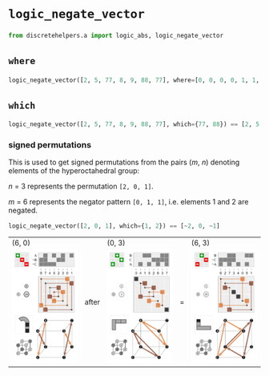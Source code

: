 # `logic_negate_vector`

```python
from discretehelpers.a import logic_abs, logic_negate_vector
```

## `where`

```python
logic_negate_vector([2, 5, 77, 8, 9, 88, 77], where=[0, 0, 0, 0, 1, 1, 0]) == [2, 5, 77, 8, ~9, ~88, 77]
```

## `which`

```python
logic_negate_vector([2, 5, 77, 8, 9, 88, 77], which={77, 88}) == [2, 5, ~77, 8, 9, ~88, ~77]
```

### signed permutations

This is used to get signed permutations from the pairs (_m_, _n_) denoting elements of the hyperoctahedral group:

_n_ = 3 represents the permutation `[2, 0, 1]`.

_m_ = 6 represents the negator pattern `[0, 1, 1]`, i.e. elements 1 and 2 are negated.

```python
logic_negate_vector([2, 0, 1], which={1, 2}) == [~2, 0, ~1]
```

<table>
    <tr>
        <td>(6, 0)</td>
        <td rowspan="2">after</td>
        <td>(0, 3)</td>
        <td rowspan="2">=</td>
        <td>(6, 3)</td>
    </tr>
    <tr>
        <td>
            <a href="https://commons.wikimedia.org/wiki/File:Cube_permutation_6_0.svg">
                <img src="../../_img/Cube_permutation_6_0.svg" width="200px">
            </a>
        </td>
        <td>
            <a href="https://commons.wikimedia.org/wiki/File:Cube_permutation_0_3.svg">
                <img src="../../_img/Cube_permutation_0_3.svg" width="200px">
            </a>
        </td>
        <td>
            <a href="https://commons.wikimedia.org/wiki/File:Cube_permutation_6_3.svg">
                <img src="../../_img/Cube_permutation_6_3.svg" width="200px">
            </a>
        </td>
    </tr>
</table>